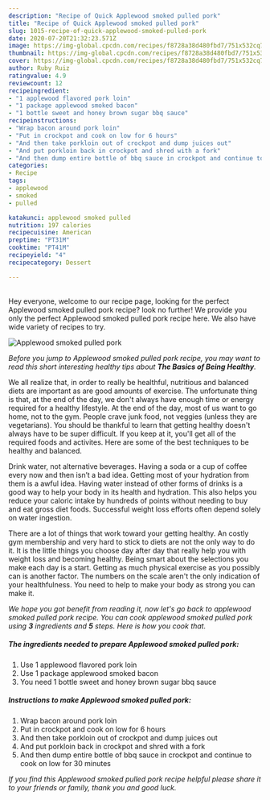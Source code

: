 ```yaml
---
description: "Recipe of Quick Applewood smoked pulled pork"
title: "Recipe of Quick Applewood smoked pulled pork"
slug: 1015-recipe-of-quick-applewood-smoked-pulled-pork
date: 2020-07-20T21:32:23.571Z
image: https://img-global.cpcdn.com/recipes/f8728a38d480fbd7/751x532cq70/applewood-smoked-pulled-pork-recipe-main-photo.jpg
thumbnail: https://img-global.cpcdn.com/recipes/f8728a38d480fbd7/751x532cq70/applewood-smoked-pulled-pork-recipe-main-photo.jpg
cover: https://img-global.cpcdn.com/recipes/f8728a38d480fbd7/751x532cq70/applewood-smoked-pulled-pork-recipe-main-photo.jpg
author: Ruby Ruiz
ratingvalue: 4.9
reviewcount: 12
recipeingredient:
- "1 applewood flavored pork loin"
- "1 package applewood smoked bacon"
- "1 bottle sweet and honey brown sugar bbq sauce"
recipeinstructions:
- "Wrap bacon around pork loin"
- "Put in crockpot and cook on low for 6 hours"
- "And then take porkloin out of crockpot and dump juices out"
- "And put porkloin back in crockpot and shred with a fork"
- "And then dump entire bottle of bbq sauce in crockpot and continue to cook on low for 30 minutes"
categories:
- Recipe
tags:
- applewood
- smoked
- pulled

katakunci: applewood smoked pulled 
nutrition: 197 calories
recipecuisine: American
preptime: "PT31M"
cooktime: "PT41M"
recipeyield: "4"
recipecategory: Dessert

---
```

<br>
Hey everyone, welcome to our recipe page, looking for the perfect Applewood smoked pulled pork recipe? look no further! We provide you only the perfect Applewood smoked pulled pork recipe here. We also have wide variety of recipes to try.
<br>


![Applewood smoked pulled pork](https://img-global.cpcdn.com/recipes/f8728a38d480fbd7/751x532cq70/applewood-smoked-pulled-pork-recipe-main-photo.jpg)

<i>Before you jump to Applewood smoked pulled pork recipe, you may want to read this short interesting healthy tips about <strong>The Basics of Being Healthy</strong>.</i>

We all realize that, in order to really be healthful, nutritious and balanced diets are important as are good amounts of exercise. The unfortunate thing is that, at the end of the day, we don't always have enough time or energy required for a healthy lifestyle. At the end of the day, most of us want to go home, not to the gym. People crave junk food, not veggies (unless they are vegetarians). You should be thankful to learn that getting healthy doesn't always have to be super difficult. If you keep at it, you'll get all of the required foods and activites. Here are some of the best techniques to be healthy and balanced.

Drink water, not alternative beverages. Having a soda or a cup of coffee every now and then isn’t a bad idea. Getting most of your hydration from them is a awful idea. Having water instead of other forms of drinks is a good way to help your body in its health and hydration. This also helps you reduce your caloric intake by hundreds of points without needing to buy and eat gross diet foods. Successful weight loss efforts often depend solely on water ingestion.

There are a lot of things that work toward your getting healthy. An costly gym membership and very hard to stick to diets are not the only way to do it. It is the little things you choose day after day that really help you with weight loss and becoming healthy. Being smart about the selections you make each day is a start. Getting as much physical exercise as you possibly can is another factor. The numbers on the scale aren't the only indication of your healthfulness. You need to help to make your body as strong you can make it. 


<i>We hope you got benefit from reading it, now let's go back to applewood smoked pulled pork recipe. You can cook applewood smoked pulled pork using <strong>3</strong> ingredients and <strong>5</strong> steps. Here is how you cook that.
</i>

##### The ingredients needed to prepare Applewood smoked pulled pork:

1. Use 1 applewood flavored pork loin
1. Use 1 package applewood smoked bacon
1. You need 1 bottle sweet and honey brown sugar bbq sauce


##### Instructions to make Applewood smoked pulled pork:

1. Wrap bacon around pork loin
1. Put in crockpot and cook on low for 6 hours
1. And then take porkloin out of crockpot and dump juices out
1. And put porkloin back in crockpot and shred with a fork
1. And then dump entire bottle of bbq sauce in crockpot and continue to cook on low for 30 minutes


<i>If you find this Applewood smoked pulled pork recipe helpful please share it to your friends or family, thank you and good luck.</i>
